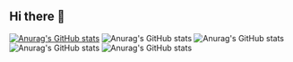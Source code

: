## Hi there 👋
[![Anurag's GitHub stats](https://github-readme-stats.vercel.app/api?username=aljnmusic)](https://github.com/aljnmusic/github-readme-stats)
![Anurag's GitHub stats](https://github-readme-stats.vercel.app/api?username=aljnmusic&show=reviews,discussions_started,discussions_answered,prs_merged,prs_merged_percentage)
![Anurag's GitHub stats](https://github-readme-stats.vercel.app/api?username=aljnmusic&show_icons=true)
![Anurag's GitHub stats](https://github-readme-stats.vercel.app/api?username=aljnmusic&commits_year=2020)
![Anurag's GitHub stats](https://github-readme-stats.vercel.app/api?username=aljnmusic&show_icons=true&theme=radical)


<!--
**aljnmusic/aljnmusic** is a ✨ _special_ ✨ repository because its `README.md` (this file) appears on your GitHub profile.

Here are some ideas to get you started:

- 🔭 I’m currently working on ...
- 🌱 I’m currently learning ...
- 👯 I’m looking to collaborate on ...
- 🤔 I’m looking for help with ...
- 💬 Ask me about ...
- 📫 How to reach me: ...
- 😄 Pronouns: ...
- ⚡ Fun fact: ...
-->
